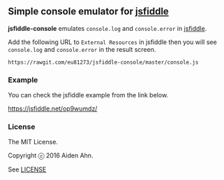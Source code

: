 ## Simple console emulator for [jsfiddle](https://jsfiddle.net/)

**jsfiddle-console** emulates `console.log` and `console.error` in [jsfiddle](https://jsfiddle.net/).

Add the following URL to `External Resources` in jsfiddle then you will see `console.log` and `console.error` in the result screen.

```
https://rawgit.com/eu81273/jsfiddle-console/master/console.js
```

### Example
You can check the jsfiddle example from the link below.

https://jsfiddle.net/op9wumdz/


### License

The MIT License.

Copyright ⓒ 2016 Aiden Ahn.

See [LICENSE](https://github.com/eu81273/jsfiddle-console/blob/master/LICENSE.md)

